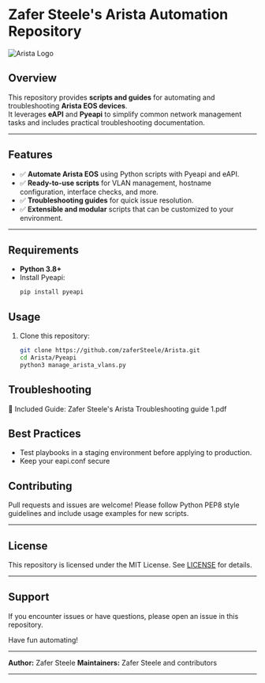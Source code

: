 # Zafer Steele's Arista Automation Repository

![Arista Logo](https://upload.wikimedia.org/wikipedia/commons/thumb/9/99/Arista-networks-logo.svg/1200px-Arista-networks-logo.svg.png)

## Overview

This repository provides **scripts and guides** for automating and troubleshooting **Arista EOS devices**.  
It leverages **eAPI** and **Pyeapi** to simplify common network management tasks and includes practical troubleshooting documentation.

---

## Features

- ✅ **Automate Arista EOS** using Python scripts with Pyeapi and eAPI.
- ✅ **Ready-to-use scripts** for VLAN management, hostname configuration, interface checks, and more.
- ✅ **Troubleshooting guides** for quick issue resolution.
- ✅ **Extensible and modular** scripts that can be customized to your environment.

---

## Requirements

- **Python 3.8+**
- Install Pyeapi:
  ```bash
  pip install pyeapi

## Usage

1. Clone this repository:

   ```bash
   git clone https://github.com/zaferSteele/Arista.git
   cd Arista/Pyeapi
   python3 manage_arista_vlans.py
   ```
## Troubleshooting

📄 Included Guide:
Zafer Steele's Arista Troubleshooting guide 1.pdf

## Best Practices

* Test playbooks in a staging environment before applying to production.
* Keep your eapi.conf secure

## Contributing

Pull requests and issues are welcome! Please follow Python PEP8 style guidelines and include usage examples for new scripts.

---

## License

This repository is licensed under the MIT License. See [LICENSE](LICENSE) for details.

---

## Support

If you encounter issues or have questions, please open an issue in this repository.

Have fun automating!

---

**Author:** Zafer Steele
**Maintainers:** Zafer Steele and contributors

---
